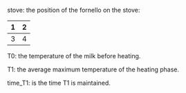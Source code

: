 stove: the position of the fornello on the stove: 

| 1 | 2 |
|---|---|
| 3 | 4 |

T0: the temperature of the milk before heating.

T1: the average maximum temperature of the heating phase.

time_T1: is the time T1 is maintained.
